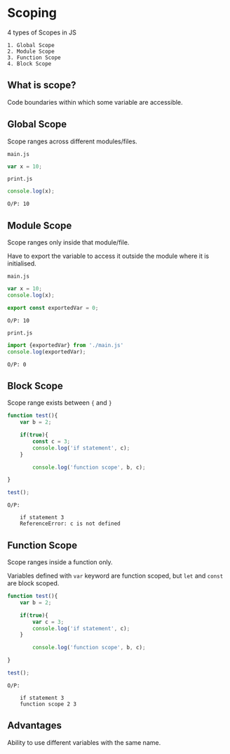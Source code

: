 # Scoping

4 types of Scopes in JS  

    1. Global Scope
    2. Module Scope
    3. Function Scope
    4. Block Scope

## What is scope?

Code boundaries within which some variable are accessible.

## Global Scope

Scope ranges across different modules/files.

`main.js`
```javascript
var x = 10;
```

`print.js`
```javascript
console.log(x);
```
`O/P: 10`

## Module Scope

Scope ranges only inside that module/file.  

Have to export the variable to access it outside the module where it is initialised.

`main.js`
```javascript
var x = 10;
console.log(x);

export const exportedVar = 0;
```
`O/P: 10`

`print.js`
```javascript
import {exportedVar} from './main.js'
console.log(exportedVar);
```
`O/P: 0`


## Block Scope

Scope range exists between `{` and `}`
```javascript
function test(){
    var b = 2;

    if(true){
        const c = 3;
        console.log('if statement', c);
    }

        console.log('function scope', b, c);

}

test();
```
`O/P:`
```
    if statement 3
    ReferenceError: c is not defined
```

## Function Scope

Scope ranges inside a function only.  

Variables defined with `var` keyword are function scoped, but `let` and `const` are block scoped.
```javascript
function test(){
    var b = 2;

    if(true){
        var c = 3;
        console.log('if statement', c);
    }

        console.log('function scope', b, c);

}

test();
```
`O/P:`
```
    if statement 3
    function scope 2 3
```

## Advantages

Ability to use different variables with the same name.